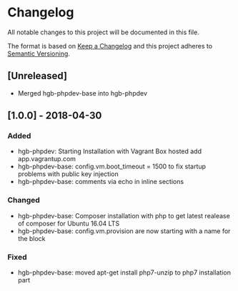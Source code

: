 # Changelog
All notable changes to this project will be documented in this file.

The format is based on [Keep a Changelog](http://keepachangelog.com/en/1.0.0/)
and this project adheres to [Semantic Versioning](http://semver.org/spec/v2.0.0.html).

## [Unreleased]
- Merged hgb-phpdev-base into hgb-phpdev


## [1.0.0] - 2018-04-30
### Added
- hgb-phpdev: Starting Installation with Vagrant Box hosted add app.vagrantup.com
- hgb-phpdev-base: config.vm.boot_timeout = 1500 to fix startup problems with public key injection
- hgb-phpdev-base: comments via echo in inline sections
### Changed
- hgb-phpdev-base: Composer installation with php to get latest realease of composer for Ubuntu 16.04 LTS
- hgb-phpdev-base: config.vm.provision are now starting with a name for the block
### Fixed
- hgb-phpdev-base: moved apt-get install php7-unzip to php7 installation part
